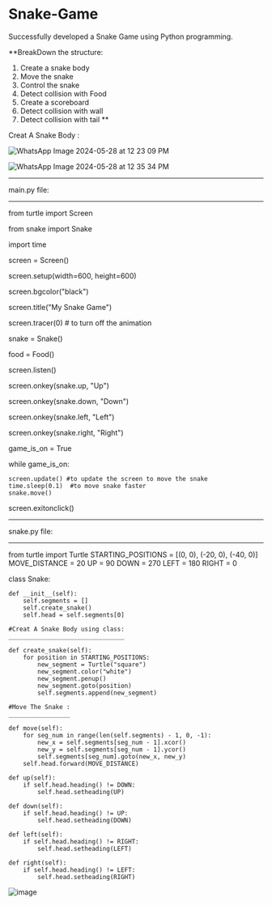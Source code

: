 # Snake-Game
Successfully developed a Snake Game using Python programming.

**BreakDown the structure:
 1. Create a snake body
 2. Move the snake
 3. Control the snake
 4. Detect collision with Food
 5. Create a scoreboard
 6. Detect collision with wall
 7. Detect collision with tail **

Creat A Snake Body :

![WhatsApp Image 2024-05-28 at 12 23 09 PM](https://github.com/Ashvini8879/Snake-Game/assets/170402064/9bb00949-9413-4511-9861-498e9bcb53c2)

![WhatsApp Image 2024-05-28 at 12 35 34 PM](https://github.com/Ashvini8879/Snake-Game/assets/170402064/acdc8404-eced-4eb0-9bff-eca6b1a4d552)
____________________________________________________________________________
main.py file:
____________________________________________________________________________

from turtle import Screen

from snake import Snake

import time

screen = Screen()

screen.setup(width=600, height=600)

screen.bgcolor("black")

screen.title("My Snake Game")

screen.tracer(0) # to turn off the animation

snake = Snake()

food = Food()

screen.listen()

screen.onkey(snake.up, "Up")

screen.onkey(snake.down, "Down")

screen.onkey(snake.left, "Left")

screen.onkey(snake.right, "Right")

game_is_on = True

while game_is_on:

    screen.update() #to update the screen to move the snake
    time.sleep(0.1)  #to move snake faster
    snake.move()
    
screen.exitonclick()
____________________________________________________________________________
snake.py file:
____________________________________________________________________________

from turtle import Turtle
STARTING_POSITIONS = [(0, 0), (-20, 0), (-40, 0)]
MOVE_DISTANCE = 20
UP = 90
DOWN = 270
LEFT = 180
RIGHT = 0

class Snake:

    def __init__(self):
        self.segments = []
        self.create_snake()
        self.head = self.segments[0]
        
    #Creat A Snake Body using class:
    ________________________________
    
    def create_snake(self):
        for position in STARTING_POSITIONS:
            new_segment = Turtle("square")
            new_segment.color("white")
            new_segment.penup()
            new_segment.goto(position)
            self.segments.append(new_segment)
            
    #Move The Snake :
    _________________
    
    def move(self):
        for seg_num in range(len(self.segments) - 1, 0, -1):
            new_x = self.segments[seg_num - 1].xcor()
            new_y = self.segments[seg_num - 1].ycor()
            self.segments[seg_num].goto(new_x, new_y)
        self.head.forward(MOVE_DISTANCE)

    def up(self):
        if self.head.heading() != DOWN:
            self.head.setheading(UP)

    def down(self):
        if self.head.heading() != UP:
            self.head.setheading(DOWN)

    def left(self):
        if self.head.heading() != RIGHT:
            self.head.setheading(LEFT)

    def right(self):
        if self.head.heading() != LEFT:
            self.head.setheading(RIGHT)

   


![image](https://github.com/Ashvini8879/Snake-Game/assets/170402064/ddf97948-7e3b-427d-a059-1b905bb7cb58)

